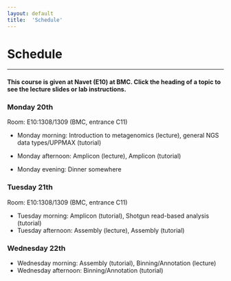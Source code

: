 ```yaml
---
layout: default
title:  'Schedule'
---
```


# Schedule
---

#### This course is given at Navet (E10) at BMC. Click the heading of a topic to see the lecture slides or lab instructions.

### Monday 20th  

Room:  E10:1308/1309 (BMC, entrance C11)


* Monday morning: Introduction to metagenomics (lecture), general NGS data types/UPPMAX (tutorial)
* Monday afternoon: Amplicon (lecture), Amplicon (tutorial)

* Monday evening: Dinner somewhere

### Tuesday 21th  

Room:  E10:1308/1309 (BMC, entrance C11)

* Tuesday morning: Amplicon (tutorial), Shotgun read-based analysis (tutorial)
* Tuesday afternoon: Assembly (lecture), Assembly (tutorial)

### Wednesday 22th  

* Wednesday morning: Assembly (tutorial), Binning/Annotation (lecture)
* Wednesday afternoon: Binning/Annotation (tutorial)
